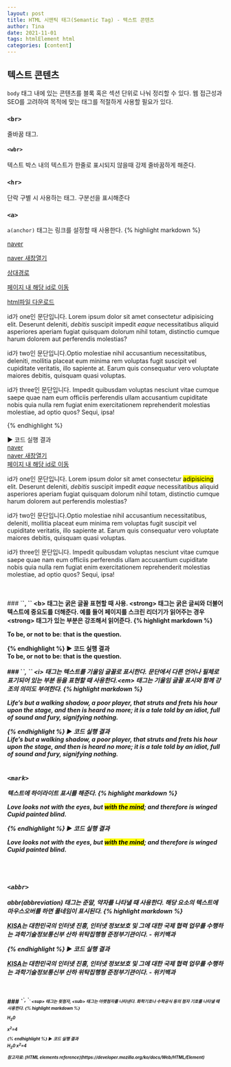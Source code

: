 ```yaml
---
layout: post
title: HTML 시맨틱 태그(Semantic Tag) - 텍스트 콘텐츠
author: Tina
date: 2021-11-01
tags: htmlElement html
categories: [content]
--- 
```


## 텍스트 콘텐츠
`body` 태그 내에 있는 콘텐츠를 블록 혹은 섹션 단위로 나눠 정리할 수 있다. 웹 접근성과 SEO를 고려하여 목적에 맞는 태그를 적절하게 사용할 필요가 있다.<br>

### `<br>`
줄바꿈 태그.
#### `<wbr>`
텍스트 박스 내의 텍스트가 한줄로 표시되지 않을때 강제 줄바꿈하게 해준다.

### `<hr>`
단락 구별 시 사용하는 태그. 구분선을 표시해준다

### `<a>`
`a(anchor)` 태그는 링크를 설정할 때 사용한다.
{% highlight markdown %}
<!-- 절대경로 -->
<a href="https://www.naver.com">naver</a>

<!-- 새창 띄워서 링크 이동 -->
<a href="https://www.naver.com" target="_blank">naver 새창열기</a>

<!-- 상대경로-->
<a href="./index.html">상대경로</a>  <!-- ./ 는 현재경로이고 ../ 는 상위폴더-->

<!-- 페이지 내 해당 id를 갖고 있는 요소 부분으로 스크롤 이동-->
<a href="#three">페이지 내 해당 id로 이동</a>

<!-- href 경로에 적혀있는 html 파일 다운로드 -->
<a href="./index.html" download>html파일 다운로드</a>

<p id="one">id가 one인 문단입니다. Lorem ipsum dolor sit amet consectetur adipisicing elit. Deserunt deleniti, <i>debitis</i> suscipit impedit <em>eaque</em> necessitatibus aliquid asperiores aperiam fugiat quisquam dolorum nihil totam, distinctio cumque harum dolorem aut perferendis molestias?</p>
<p id="two">id가 two인 문단입니다.Optio molestiae nihil accusantium necessitatibus, deleniti, mollitia placeat eum minima rem voluptas fugit suscipit vel cupiditate veritatis, illo sapiente at. Earum quis consequatur vero voluptate maiores debitis, quisquam quasi voluptas.</p>
<p id="three">id가 three인 문단입니다. Impedit quibusdam voluptas nesciunt vitae cumque saepe quae nam eum officiis perferendis ullam accusantium cupiditate nobis quia nulla rem fugiat enim exercitationem reprehenderit molestias molestiae, ad optio quos? Sequi, ipsa!</p>
{% endhighlight %}

▶️ 코드 실행 결과<br>
<a href="https://www.naver.com">naver</a><br>
<a href="https://www.naver.com" target="_blank">naver 새창열기</a><br>
<a href="#three">페이지 내 해당 id로 이동</a><br>

<p id="one">id가 one인 문단입니다. Lorem ipsum dolor sit amet consectetur <mark>adipisicing</mark> elit. Deserunt deleniti, <i>debitis</i> suscipit impedit <em>eaque</em> necessitatibus aliquid asperiores aperiam fugiat quisquam dolorum nihil totam, distinctio cumque harum dolorem aut perferendis molestias?</p>
<p id="two">id가 two인 문단입니다.Optio molestiae nihil accusantium necessitatibus, deleniti, mollitia placeat eum minima rem voluptas fugit suscipit vel cupiditate veritatis, illo sapiente at. Earum quis consequatur vero voluptate maiores debitis, quisquam quasi voluptas.</p>
<p id="three">id가 three인 문단입니다. Impedit quibusdam voluptas nesciunt vitae cumque saepe quae nam eum officiis perferendis ullam accusantium cupiditate nobis quia nulla rem fugiat enim exercitationem reprehenderit molestias molestiae, ad optio quos? Sequi, ipsa!</p>
<br><br>
### `<b>`, `<strong>`
&lt;b&gt; 태그는 굵은 글꼴 표현할 때 사용. &lt;strong&gt; 태그는 굵은 글씨와 더불어 텍스트에 중요도를 더해준다.
예를 들어 페이지를 스크린 리더기가 읽어주는 경우 &lt;strong&gt; 태그가 있는 부분은 강조해서 읽어준다.
{% highlight markdown %}
<p> <b>To be</b>, or <b>not to be</b>: <strong>that</strong> is the question.</p>
{% endhighlight %}
▶️ 코드 실행 결과<br>
<b>To be</b>, or <b>not to be</b>: <strong>that</strong> is the question.
<br><br>
### `<i>`, `<em>`
&lt;i&gt; 태그는 텍스트를 기울임 글꼴로 표시한다. 문단에서 다른 언어나 필체로 표기되어 있는 부분 등을 표현할 때 사용한다.&lt;em&gt; 태그는 기울임 글꼴 표시와 함께 강조의 의미도 부여한다.
{% highlight markdown %}
<p>
  <i>Life</i>’s but a walking shadow, a poor player, that struts and frets his hour upon the stage, and then is heard no more; it is a tale told by an idiot, full of sound and fury, signifying <em>nothing</em>.
</p>
{% endhighlight %}
▶️ 코드 실행 결과<br>
<i>Life</i>’s but a walking shadow, a poor player, that struts and frets his hour upon the stage, and then is heard no more; it is a tale told by an idiot, full of sound and fury, signifying <em>nothing</em>.
<br><br>

### `<mark>`
텍스트에 하이라이트 표시를 해준다.
{% highlight markdown %}
<p>Love looks not with the eyes, but <mark>with the mind</mark>; and therefore is winged Cupid painted blind.</p>
{% endhighlight %}
▶️ 코드 실행 결과<br>
<p>Love looks not with the eyes, but <mark>with the mind</mark>; and therefore is winged Cupid painted blind.</p>
<br><br>

### `<abbr>`
abbr(abbreviation) 태그는 준말, 약자를 나타낼 때 사용한다. 해당 요소의 텍스트에 마우스오버를 하면 풀네임이 표시된다.
{% highlight markdown %}
<p>
  <abbr title="Korea Internet & Security Agency">KISA</abbr>는 대한민국의 인터넷 진흥, 인터넷 정보보호 및 그에 대한 국제 협력 업무를 수행하는 과학기술정보통신부 산하 위탁집행형 준정부기관이다.
  - 위키백과
</p>
{% endhighlight %}
▶️ 코드 실행 결과<br>
<p>
  <abbr title="Korea Internet & Security Agency">KISA</abbr>는 대한민국의 인터넷 진흥, 인터넷 정보보호 및 그에 대한 국제 협력 업무를 수행하는 과학기술정보통신부 산하 위탁집행형 준정부기관이다.
  - 위키백과
</p>
<br><br>
### `<sup>`, `<sub>`
&lt;sup&gt; 태그는 윗첨자, &lt;sub&gt; 태그는 아랫첨자를 나타낸다. 화학기호나 수학공식 등의 첨자 기호를 나타낼 때 사용한다.
{% highlight markdown %}
<p>H<sub>2</sub>0</p>
<p>x<sup>2</sup>=4</p>
{% endhighlight %}
▶️ 코드 실행 결과<br>
<span>H<sub>2</sub>0</span>
<span>x<sup>2</sup>=4</span>
<br>
<br>
참고자료: [HTML elements reference](https://developer.mozilla.org/ko/docs/Web/HTML/Element)
